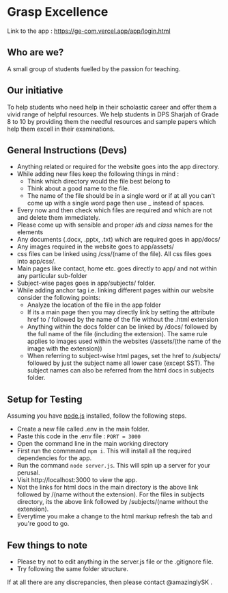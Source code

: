 # Grasp Excellence

Link to the app : https://ge-com.vercel.app/app/login.html

## Who are we?

A small group of students fuelled by the passion for teaching.

## Our initiative

To help students who need help in their scholastic career and offer them a vivid range of helpful resources. We help students in DPS Sharjah of Grade 8 to 10 by providing them the needful resources and sample papers which help them excell in their examinations. 

## General Instructions (Devs)

- Anything related or required for the website goes into the app directory.
- While adding new files keep the following things in mind :
  - Think which directory would the file best belong to
  - Think about a good name to the file.
  - The name of the file should be in a single word or if at all you can't come up with a single word page then use \_ instead of spaces.
- Every now and then check which files are required and which are not and delete them immediately.
- Please come up with sensible and proper *id*s and _class_ names for the elements
- Any documents (.docx, .pptx, .txt) which are required goes in app/docs/
- Any images required in the website goes to app/assets/
- css files can be linked using /css/(name of the file). All css files goes into app/css/.
- Main pages like contact, home etc. goes directly to app/ and not within any particular sub-folder
- Subject-wise pages goes in app/subjects/ folder.
- While adding anchor tag i.e. linking different pages within our website consider the following points:
  - Analyze the location of the file in the app folder
  - If its a main page then you may directly link by setting the attribute href to / followed by the name of the file without the .html extension
  - Anything within the docs folder can be linked by /docs/ followed by the full name of the file (including the extension). The same rule applies to images used within the websites (/assets/(the name of the image with the extension))
  - When referring to subject-wise html pages, set the href to /subjects/ followed by just the subject name all lower case (except SST). The subject names can also be referred from the html docs in subjects folder.

## Setup for Testing

Assuming you have [node.js](https://nodejs.org/en/) installed, follow the following steps.

- Create a new file called .env in the main folder.
- Paste this code in the .env file : `PORT = 3000`
- Open the command line in the main working directory
- First run the commmand `npm i`. This will install all the required dependencies for the app.
- Run the command `node server.js`. This will spin up a server for your perusal.
- Visit http://localhost:3000 to view the app.
- Not the links for html docs in the main directory is the above link followed by /(name without the extension). For the files in subjects directory, its the above link followed by /subjects/(name without the extension).
- Everytime you make a change to the html markup refresh the tab and you're good to go.

## Few things to note

- Please try not to edit anything in the server.js file or the .gitignore file.
- Try following the same folder structure.

If at all there are any discrepancies, then please contact @amazinglySK .
